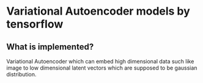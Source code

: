 # Variational Autoencoder models by tensorflow
## What is implemented?
Variational Autoencoder which can embed high dimensional data such like image to low dimensional latent vectors which are supposed to be gaussian distribution.